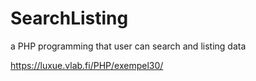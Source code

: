 # SearchListing

a PHP programming that user can search and listing data 

https://luxue.vlab.fi/PHP/exempel30/

